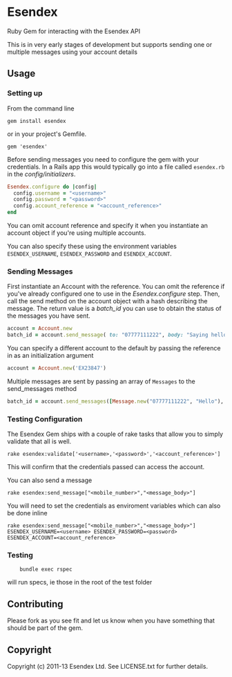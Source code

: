# Esendex

Ruby Gem for interacting with the Esendex API

This is in very early stages of development but supports sending one or multiple messages using your account details

## Usage

### Setting up

From the command line

    gem install esendex

or in your project's Gemfile.

    gem 'esendex'

Before sending messages you need to configure the gem with your credentials. In a Rails app this would typically go into a file called `esendex.rb` in the *config/initializers*.

```ruby
Esendex.configure do |config|
  config.username = "<username>"
  config.password = "<password>"
  config.account_reference = "<account_reference>"
end
```

You can omit account reference and specify it when you instantiate an account object if you're using multiple accounts.

You can also specify these using the environment variables `ESENDEX_USERNAME`, `ESENDEX_PASSWORD` and `ESENDEX_ACCOUNT`.

### Sending Messages

First instantiate an Account with the reference. You can omit the reference if you've already configured one to use in the *Esendex.configure* step.
Then, call the send method on the account object with a hash describing the message. The return value is a *batch_id* you can use to obtain the status of the messages you have sent.

```ruby
account = Account.new
batch_id = account.send_message( to: "07777111222", body: "Saying hello to the world with the help of Esendex")

```
You can specify a different account to the default by passing the reference in as an initialization argument

```ruby
account = Account.new('EX23847')
```

Multiple messages are sent by passing an array of `Messages` to the send_messages method
	
```ruby
batch_id = account.send_messages([Message.new("07777111222", "Hello"), Message.new("07777111333", "Hi")])
```

### Testing Configuration

The Esendex Gem ships with a couple of rake tasks that allow you to simply validate that all is well.

    rake esendex:validate['<username>,'<password>','<account_reference>']

This will confirm that the credentials passed can access the account.

You can also send a message

    rake esendex:send_message["<mobile_number>","<message_body>"]

You will need to set the credentials as enviroment variables which can also be done inline

    rake esendex:send_message["<mobile_number>","<message_body>"] ESENDEX_USERNAME=<username> ESENDEX_PASSWORD=<password> ESENDEX_ACCOUNT=<account_reference>


### Testing

		bundle exec rspec
	
will run specs, ie those in the root of the test folder

## Contributing

Please fork as you see fit and let us know when you have something that should be part of the gem.

## Copyright

Copyright (c) 2011-13 Esendex Ltd. See LICENSE.txt for further details.

